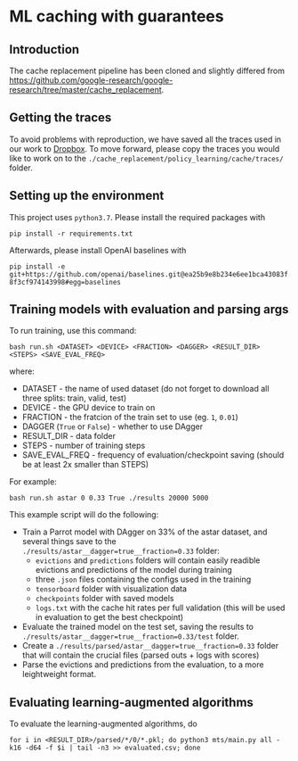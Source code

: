 # ML caching with guarantees

## Introduction
The cache replacement pipeline has been cloned and slightly differed from https://github.com/google-research/google-research/tree/master/cache_replacement.

## Getting the traces
To avoid problems with reproduction, we have saved all the traces used in our work to [Dropbox](https://www.dropbox.com/sh/nnhe916fzg3cfwx/AACKWJFx2Q3gc-JveYktj3GQa?dl=0). To move forward, please copy the traces you would like to
 work
 on to the `./cache_replacement/policy_learning/cache/traces/` folder.
 
## Setting up the environment
This project uses `python3.7`. Please install the required packages with
  
  `pip install -r requirements.txt`
   
Afterwards, please install OpenAI baselines with 
 
 ```pip install -e git+https://github.com/openai/baselines.git@ea25b9e8b234e6ee1bca43083f8f3cf974143998#egg=baselines```
 
## Training models with evaluation and parsing args
To run training, use this command:

```bash run.sh <DATASET> <DEVICE> <FRACTION> <DAGGER> <RESULT_DIR> <STEPS> <SAVE_EVAL_FREQ>```

where:
- DATASET - the name of used dataset (do not forget to download all three splits: train, valid, test)
- DEVICE - the GPU device to train on
- FRACTION - the fratcion of the train set to use (eg. `1`, `0.01`)
- DAGGER (`True` or `False`) - whether to use DAgger
- RESULT_DIR - data folder
- STEPS - number of training steps
- SAVE_EVAL_FREQ - frequency of evaluation/checkpoint saving (should be at least 2x smaller than STEPS)

For example:

```bash run.sh astar 0 0.33 True ./results 20000 5000```

This example script will do the following:
* Train a Parrot model with DAgger on 33% of the astar dataset, and several things save to the `./results/astar__dagger=true__fraction=0.33` folder:
    * `evictions` and `predictions` folders will contain easily readible evictions and predictions of the model during training
    * three `.json` files containing the configs used in the training
    * `tensorboard` folder with visualization data
    * `checkpoints` folder with saved models
    * `logs.txt` with the cache hit rates per full validation (this will be used in evaluation to get the best checkpoint)
* Evaluate the trained model on the test set, saving the results to `./results/astar__dagger=true__fraction=0.33/test` folder.
* Create a `./results/parsed/astar__dagger=true__fraction=0.33` folder that will contain the crucial files (parsed outs + logs with scores)
* Parse the evictions and predictions from the evaluation, to a more leightweight format.


## Evaluating learning-augmented algorithms

To evaluate the learning-augmented algorithms, do
    
    for i in <RESULT_DIR>/parsed/*/0/*.pkl; do python3 mts/main.py all -k16 -d64 -f $i | tail -n3 >> evaluated.csv; done